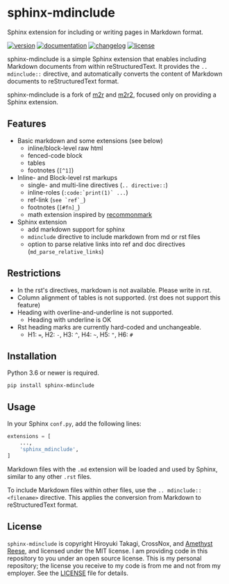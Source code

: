 sphinx-mdinclude
================

Sphinx extension for including or writing pages in Markdown format.

[![version](https://img.shields.io/pypi/v/sphinx-mdinclude.svg)](https://pypi.python.org/pypi/sphinx-mdinclude)
[![documentation](https://img.shields.io/badge/docs-latest-success)](https://sphinx-mdinclude.readthedocs.io)
[![changelog](https://img.shields.io/badge/change-log-blue)](https://sphinx-mdinclude.omnilidb.dev/en/latest/changelog.html)
[![license](https://img.shields.io/pypi/l/sphinx-mdinclude.svg)](https://github.com/omnilib/sphinx-mdinclude/blob/main/LICENSE)


sphinx-mdinclude is a simple Sphinx extension that enables including Markdown documents
from within reStructuredText. It provides the `.. mdinclude::` directive, and
automatically converts the content of Markdown documents to reStructuredText format.

sphinx-mdinclude is a fork of [m2r](https://github.com/miyakogi/m2r) and
[m2r2](https://github.com/crossnox/m2r2), focused only on providing a Sphinx extension.

## Features

* Basic markdown and some extensions (see below)
    * inline/block-level raw html
    * fenced-code block
    * tables
    * footnotes (``[^1]``)
* Inline- and Block-level rst markups
    * single- and multi-line directives (`.. directive::`)
    * inline-roles (``:code:`print(1)` ...``)
    * ref-link (``see `ref`_``)
    * footnotes (``[#fn]_``)
    * math extension inspired by [recommonmark](https://recommonmark.readthedocs.io/en/latest/index.html)
* Sphinx extension
    * add markdown support for sphinx
    * ``mdinclude`` directive to include markdown from md or rst files
    * option to parse relative links into ref and doc directives (``md_parse_relative_links``)

## Restrictions

* In the rst's directives, markdown is not available. Please write in rst.
* Column alignment of tables is not supported. (rst does not support this feature)
* Heading with overline-and-underline is not supported.
  * Heading with underline is OK
* Rst heading marks are currently hard-coded and unchangeable.
  * H1: `=`, H2: `-`, H3: `^`, H4: `~`, H5: `"`, H6: `#`

## Installation

Python 3.6 or newer is required.

```
pip install sphinx-mdinclude
```

## Usage

In your Sphinx `conf.py`, add the following lines:

```python
extensions = [
    ...,
    'sphinx_mdinclude',
]
```

Markdown files with the `.md` extension will be loaded and used by Sphinx, similar to
any other `.rst` files.

To include Markdown files within other files, use the `.. mdinclude:: <filename>`
directive. This applies the conversion from Markdown to reStructuredText format.

## License

`sphinx-mdinclude` is copyright Hiroyuki Takagi, CrossNox, and [Amethyst Reese][],
and licensed under the MIT license. I am providing code in this repository to you
under an open source license. This is my personal repository; the license you receive
to my code is from me and not from my employer. See the [LICENSE][] file for details.

[Amethyst Reese]: https://noswap.com
[LICENSE]: https://github.com/omnilib/sphinx-mdinclude/blob/main/LICENSE

